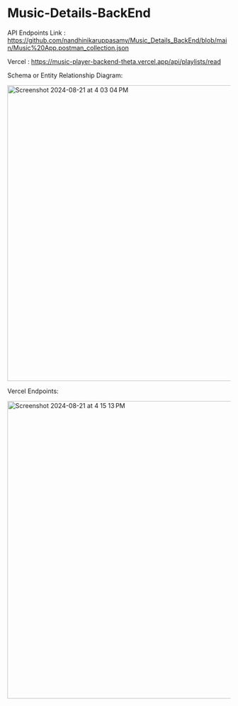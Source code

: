 # Music-Details-BackEnd

API Endpoints Link : https://github.com/nandhinikaruppasamy/Music_Details_BackEnd/blob/main/Music%20App.postman_collection.json

Vercel : https://music-player-backend-theta.vercel.app/api/playlists/read

Schema or Entity Relationship Diagram:

<img width="667" alt="Screenshot 2024-08-21 at 4 03 04 PM" src="https://github.com/user-attachments/assets/b1a2048c-3a92-4aac-9f2a-add0e123fcb8">




Vercel Endpoints:

<img width="671" alt="Screenshot 2024-08-21 at 4 15 13 PM" src="https://github.com/user-attachments/assets/3c45afc2-5a02-44fe-8f96-4a73dd2a690b">

